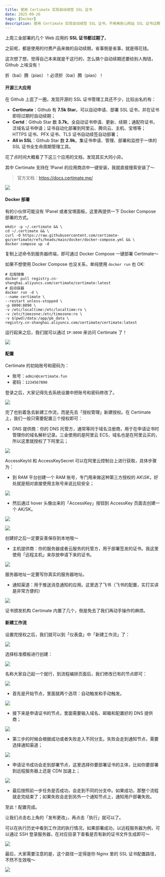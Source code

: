 ```yaml
---
title: 使用 Certimate 实现自动续签 SSL 证书
date: 2025-09-26
tags: [Docker]
description: 使用 Certimate 实现自动续签 SSL 证书，不用再担心网站 SSL 证书过期了！
---
```


上周三金部署的几个 Web 应用的 **SSL 证书都过期了**。

之前呢，都是使用的付费产品来做的自动续期，省事倒是省事，就是得花钱。

这次想了想，觉得自己本来就是干这行的，怎么搞个自动续期还要给别人掏钱，Github 上啥没有！

折（bai）腾（piao）！必须折（bai）腾（piao）！

#### 开源三大应用

在 Github 上逛了一圈，发现开源的 SSL 证书管理工具还不少，比较出名的有：

* **Certimate**：Github 有 **7.5k Star**。可以自动申请、部署 SSL 证书，并在证书即将过期时自动续期；
* **Certd**：Github Star 数 **3.7k**。全自动证书申请、更新、续期；通配符证书，泛域名证书申请；证书自动化部署到阿里云、腾讯云、主机、宝塔等；HTTPS 证书、PFX 证书、TLS 证书自动续签自动部署；
* **All in SSL**：Github Star 数 **2.9k**。集证书申请、管理、部署和监控于一体的 SSL 证书全生命周期管理工具。

花了点时间大概看了下这三个应用的文档，发现其实大同小异。

其中 Certimate 支持在 1Panel 的应用商店中一键安装，我就直接搜索安装了～

> 官方文档：https://docs.certimate.me/

![](assets/GKFeaeHBejrPjL-6j8F02iAL5is5JyI5E_CRJT9S-7E=.webp)

#### Docker 部署

有的小伙伴可能没有 1Panel 或者宝塔面板，这里再提供一下 Docker Compose 部署的方式。

```shellscript
mkdir -p ~/.certimate && \
cd ~/.certimate && \
curl -O https://raw.githubusercontent.com/certimate-go/certimate/refs/heads/main/docker/docker-compose.yml && \
docker compose up -d
```

复制上述命令到服务器终端，即可通过 Docker Compose 一键部署 Certimate～

如果不想使用 Docker Compose 也没关系，单纯使用 `docker run` 也 OK:

```shellscript
# 拉取镜像
docker pull registry.cn-shanghai.aliyuncs.com/certimate/certimate:latest
# 启动容器
docker run -d \
--name certimate \
--restart unless-stopped \
-p 8090:8090 \
-v /etc/localtime:/etc/localtime:ro \
-v /etc/timezone:/etc/timezone:ro \
-v $(pwd)/data:/app/pb_data \
registry.cn-shanghai.aliyuncs.com/certimate/certimate:latest
```

运行起来之后，我们就可以通过 `IP:8090` 来访问 Certimate 了！

![](assets/KGeLVFd-wgfJ9sJb7CRPaaSTfFOBffktu1_2-2am2No=.webp)

#### 配置

Certimate 的初始账号和密码为：

* 账号：`admin@certimate.fun`
* 密码：`1234567890`

登录之后，大家记得先去系统设置中把账号和密码修改了。

![](assets/GFKQnSNviCcPqC5ZNr8G0c3gobCh-eLuO1zqrYnybnc=.webp)

完了也别着急去新建工作流，而是先去「授权管理」新建授权。在 Certimate 上，我们一般只需要配置三个授权即可：

* DNS 提供商：你的 DNS 托管方，通常等同于域名注册商，用于在申请证书时管理你的域名解析记录。三金使用的是阿里云 ECS，域名也是在阿里云买的，所以这里就授权了下阿里云；

![](assets/nGD5C3vNIsXumXzEs2_uGy_j49tIsod8sle4zjg9bcs=.webp)

AccessKeyId 和 AccessKeySecret 可以在阿里云控制台上进行获取，具体步骤为：

* 到 RAM 平台创建一个 RAM 账号，专门用来做这种第三方授权的 AK\SK，好处就是相对直接使用主账号来说比较安全；

![](assets/7fkc_iCe-Q21zyGcyst_8XpQ9CMLtxMjQCLBI3EbBQY=.webp)

* 然后通过 hover 头像出来的「AccessKey」按钮到 AccessKey 页面去创建一个 AK/SK。

![](assets/Y8tGb8cDyq8CV5FKpn9FvSbYL4HLeyE-AaKk43hwaVM=.webp)

![](assets/w1H3H646kd-FxC6Fm7azwjIiD12a2I471uwPX9Ld2f8=.webp)

创建好之后一定要妥善保存到本地哦～

* 主机提供商：你的服务器或者云服务的托管方，用于部署签发的证书。我这里使用「远程主机」来存放申请下来的证书。

![](assets/Q2XEJhtAYzC6m6oNdhDyEi_OZCqM1s7H6hAk_5rHiUQ=.webp)

服务器地址一定要写你真实的服务器地址。

* 通知渠道：用于推送消息通知的应用。这里选了飞书（飞书的配置，实打实讲是非常方便的）

![](assets/AuY6l6fZz-fGPM7UYO0in-6rkFIS-tDuu1VO7Y_rFXE=.webp)

证书颁发机构 Certimate 内置了几个，倒是免去了我们再动手操作的麻烦。

#### 新建工作流

设置完授权之后，我们就可以到「仪表盘」中「新建工作流」了：

![](assets/vwNSnt95r76tcXqEfGFywc1Dpx5hY4GkzBkYvSXFOxQ=.webp)

选择标准模板进行创建：

![](assets/EPA0y2trQEVKFQOjLXHo6-0SZlhi0j7xLL6R654pVqg=.webp)

名称大家自己起一个就行，到流程编排页面后，我们修改已有的节点即可：

![](assets/hjUW99eGeR1LmshMgln34YVwfzeFK5C8i673wgQTXeY=.webp)

* 首先是开始节点，里面就两个选项：自动触发和手动触发。

![](assets/wdI9SRgV02DOasTKFi22MUs1e-bhesY8gD3VeJ4o-II=.webp)

* 接下来是申请证书的节点，里面需要输入域名、邮箱和配置好的 DNS 提供商；

![](assets/iA3c9QqNG7ls4DXZ0mov-QKt3-C5wmmXMcYf5WI_nSg=.webp)

* 第三步的时候会根据成功或者失败走入不同分支。失败会走到通知节点，需要选择通知渠道；

![](assets/zXJjA83c04U4bIhzqRJT0q7g23FFD7I2qfXpE-b1hj0=.webp)

* 申请证书成功会走到部署节点，这里选择你要部署证书的主体，比如你要部署到远程服务器上还是 CDN 加速上；

![](assets/O5FtDLSIvJKCbbuwBZ8M2nJvbEkbn0k-KWJPJwb6OeU=.webp)

* 最后按照前一步任务是否成功，会走到不同的分支中。如果成功，那整个流程就走完结束了；如果失败会走到另外一个通知节点上，通知用户部署失败。

至此！配置完成。

让我们点击右上角的「发布更改」，再点击「执行」就可以了。

可以在执行历史中看到工作流的执行情况，如果部署成功，以远程服务器为例，可以通过 SSH 登录服务器，在对应目录下查看是否有新的证书文件生成即可～

![](assets/PjbtpiqYDkswn5raoEJzQVzPEZF_bg7h0BNcLniYtjM=.webp)

最后，大家需要注意的是，这个路径一定得是你 Nginx 里的 SSL 证书配置路径，不然不生效哦～

![](assets/VeNmPBSGHurisHUrJ4Wq-tVLXoIL8nqAutzaoiSeBR8=.webp)


